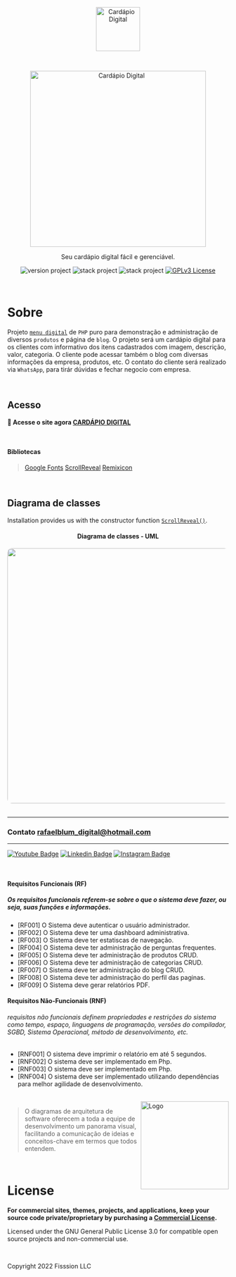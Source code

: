 <p align="center">
	<a href="#"  target="_blank" title="Visit cardápio digital home page">
		<img src="assets/img/logo/logo-cd.png" alt="Cardápio Digital" width="100">
	</a>
</p>
<br>
<p align="center">
	<a href="https://scrollrevealjs.org" title="Visit ScrollReveal home page">
		<img width="400" src="assets/img/logo/logo-cd-md.png" alt="Cardápio Digital">
	</a>
</p>
<p align="center">Seu cardápio digital fácil e gerenciável.</p>

<p align="center">
	<img src="https://img.shields.io/badge/version project-2.0-brightgreen" alt="version project">
    <img src="https://img.shields.io/badge/Php-7.4-informational" alt="stack project">
    <img src="https://img.shields.io/static/v1?label=Composer&message=2.4.4&color=brightgreen?style=for-the-badge" alt="stack project">
	<a href="https://opensource.org/licenses/GPL-3.0">
		<img src="https://img.shields.io/badge/license-MIT-blue.svg" alt="GPLv3 License">
	</a>
</p>

<br>

# Sobre

Projeto [`menu digital`](https://www.cardapio-digital.online) de `PHP` puro para demonstração e administração de 
diversos `produtos` e página de `blog`. O projeto será um cardápio digital para os clientes com informativo dos itens cadastrados
com imagem, descrição, valor, categoria. O cliente pode acessar também o blog com diversas informações da empresa, produtos, etc. 
O contato do cliente será realizado via `WhatsApp`, para tirár dúvidas e fechar negocio com empresa.


<br>

## Acesso

**🔎 Acesse o site agora [CARDÁPIO DIGITAL](https://www.cardapio-digital.online)**

<br>

#### Bibliotecas
> <a href="#" target="_blank">Google Fonts</a>
> <a href="#" target="_blank">ScrollReveal</a>
> <a href="#" target="_blank">Remixicon</a> 

<br>

## Diagrama de classes

Installation provides us with the constructor function [`ScrollReveal()`](https://scrollrevealjs.org/api/constructor.html).

<div align="center">
    <h4>Diagrama de classes - UML</h4>
    <img src="diagrama.jpg" width="580" style="border-radius: 10px;">
</div>

<br>

---

### Contato [rafaelblum_digital@hotmail.com](rafaelblum_digital@hotmail.com)

---

[![Youtube Badge](https://img.shields.io/badge/-Youtube-FF0000?style=flat-square&labelColor=FF0000&logo=youtube&logoColor=white&link=https://www.youtube.com/channel/UCMvtn8HZ12Ud-sdkY5KzTog)](https://www.youtube.com/channel/UCMvtn8HZ12Ud-sdkY5KzTog)
[![Linkedin Badge](https://img.shields.io/badge/-LinkedIn-blue?style=flat-square&logo=Linkedin&logoColor=white&link=https://www.linkedin.com/in/rafael-blum-237133114s/)](https://www.linkedin.com/in/rafael-blum-237133114s/)
[![Instagram Badge](https://img.shields.io/badge/-Instagram-violet?style=flat-square&logo=Instagram&logoColor=white&link=https://www.instagram.com/rafablum_/)](https://www.instagram.com/rafablum_/)




<br>


 #### **Requisitos Funcionais (RF)**
 ##### Os requisitos funcionais referem-se sobre o que o sistema deve fazer, ou seja, suas funções e informações.
- [RF001] O Sistema deve autenticar o usuário administrador.
- [RF002] O Sistema deve ter uma dashboard administrativa.
- [RF003] O Sistema deve ter estatiscas de navegação.
- [RF004] O Sistema deve ter administração de perguntas frequentes.
- [RF005] O Sistema deve ter administração de produtos CRUD.
- [RF006] O Sistema deve ter administração de categorias CRUD.
- [RF007] O Sistema deve ter administração do blog CRUD.
- [RF008] O Sistema deve ter administração do perfil das paginas.
- [RF009] O Sistema deve gerar relatórios PDF.

 #### **Requisitos Não-Funcionais (RNF)**
###### requisitos não funcionais definem propriedades e restrições do sistema como tempo, espaço, linguagens de programação, versões do compilador, SGBD, Sistema Operacional, método de desenvolvimento, etc.
- [RNF001] O sistema deve imprimir o relatório em até 5 segundos.
- [RNF002] O sistema deve ser implementado em Php.
- [RNF003] O sistema deve ser implementado em Php.
- [RNF004] O sistema deve ser implementado utilizando dependências para melhor agilidade de desenvolvimento.

<br>

<a href="https://scrollrevealjs.org/pricing/" title="Visit ScrollReveal pricing page">
	<img align="right" height="200" src="assets/img/logo/logo-cd-vertical-sm.png" alt="Logo">
</a>

> O diagramas de arquitetura de software oferecem a toda a equipe de desenvolvimento um panorama visual, facilitando a comunicação de ideias e conceitos-chave em termos que todos entendem.

<br>

# License

**For commercial sites, themes, projects, and applications, keep your source code private/proprietary by purchasing a [Commercial License](https://scrollrevealjs.org/pricing/).**

Licensed under the GNU General Public License 3.0 for compatible open source projects and non-commercial use.

<br>

Copyright 2022 Fisssion LLC








